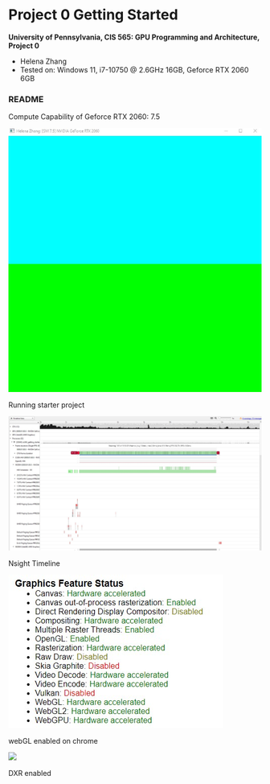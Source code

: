 Project 0 Getting Started
====================

**University of Pennsylvania, CIS 565: GPU Programming and Architecture, Project 0**

* Helena Zhang
* Tested on: Windows 11, i7-10750 @ 2.6GHz 16GB, Geforce RTX 2060 6GB

### README

Compute Capability of Geforce RTX 2060: 	7.5

![](images/3.1.3.jpg)

Running starter project

![](images/nsight.jpg)

Nsight Timeline

![](images/webGL.jpg)

webGL enabled on chrome

![](images/green_triangles.jpg)

DXR enabled
